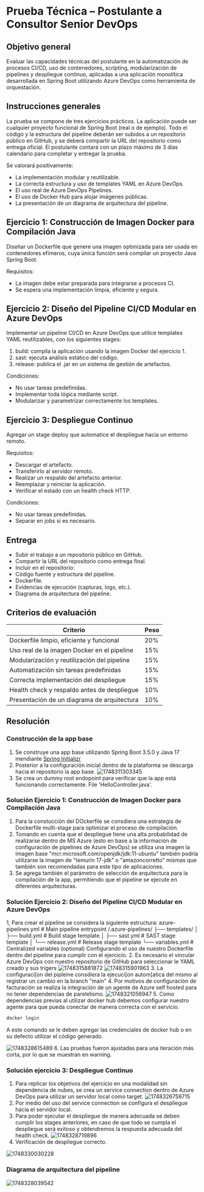 # Prueba Técnica – Postulante a Consultor Senior DevOps

## Objetivo general

Evaluar las capacidades técnicas del postulante en la automatización de procesos CI/CD, uso de contenedores, scripting,
modularización de pipelines y despliegue continuo, aplicadas a una aplicación monolítica desarrollada en Spring Boot utilizando
Azure DevOps como herramienta de orquestación.

## Instrucciones generales

La prueba se compone de tres ejercicios prácticos.
La aplicación puede ser cualquier proyecto funcional de Spring Boot (real o de ejemplo).
Todo el código y la estructura del pipeline deberán ser subidos a un repositorio público en GitHub, y se deberá compartir la URL del
repositorio como entrega oficial.
El postulante contará con un plazo máximo de 3 días calendario para completar y entregar la prueba.

Se valorará positivamente:

- La implementación modular y reutilizable.
- La correcta estructura y uso de templates YAML en Azure DevOps.
- El uso real de Azure DevOps Pipelines.
- El uso de Docker Hub para alojar imágenes públicas.
- La presentación de un diagrama de arquitectura del pipeline.

## Ejercicio 1: Construcción de Imagen Docker para Compilación Java

Diseñar un Dockerfile que genere una imagen optimizada para ser usada en contenedores efímeros, cuya única función será
compilar un proyecto Java Spring Boot.

Requisitos:

- La imagen debe estar preparada para integrarse a procesos CI.
- Se espera una implementación limpia, eficiente y segura.

## Ejercicio 2: Diseño del Pipeline CI/CD Modular en Azure DevOps

Implementar un pipeline CI/CD en Azure DevOps que utilice templates YAML reutilizables, con los siguientes stages:

1. build: compila la aplicación usando la imagen Docker del ejercicio 1.
2. sast: ejecuta análisis estático del código.
3. release: publica el .jar en un sistema de gestión de artefactos.

Condiciones:

- No usar tareas predefinidas.
- Implementar toda lógica mediante script.
- Modularizar y parametrizar correctamente los templates.

## Ejercicio 3: Despliegue Continuo

Agregar un stage deploy que automatice el despliegue hacia un entorno remoto.

Requisitos:

- Descargar el artefacto.
- Transferirlo al servidor remoto.
- Realizar un respaldo del artefacto anterior.
- Reemplazar y reiniciar la aplicación.
- Verificar el estado con un health check HTTP.

Condiciones:

- No usar tareas predefinidas.
- Separar en jobs si es necesario.

## Entrega

- Subir el trabajo a un repositorio público en GitHub.
- Compartir la URL del repositorio como entrega final.
- Incluir en el repositorio:
- Código fuente y estructura del pipeline.
- Dockerfile.
- Evidencias de ejecución (capturas, logs, etc.).
- Diagrama de arquitectura del pipeline.

## Criterios de evaluación

| Criterio | Peso |
|----------|------|
| Dockerfile limpio, eficiente y funcional | 20% |
| Uso real de la imagen Docker en el pipeline | 15% |
| Modularización y reutilización del pipeline | 15% |
| Automatización sin tareas predefinidas | 15% |
| Correcta implementación del despliegue | 15% |
| Health check y respaldo antes de despliegue | 10% |
| Presentación de un diagrama de arquitectura | 10% |

## Resolución

### Construcción de la app base

1. Se construye una app base utilizando Spring Boot 3.5.0 y Java 17 mendiante [Spring Initializr](https://start.spring.io/)
2. Posterior a la configuración inicial dentro de la plataforma se descarga hacia el repositorio la app base.
![1748311303345](image/README/1748311303345.png)
3. Se crea un dummy root endopoint para verificar que la app está funcionando correctamente. File 'HelloController.java'.

### Solución Ejercicio 1: Construcción de Imagen Docker para Compilación Java

1. Para la constucción del DOckerfile se consdiera una estrategia de Dockerfile multi-stage para optimizar el proceso de compilación.
2. Tomando en cuenta que el despliegue tiene una alta probabilidad de realizarse dentro de MS Azure (esto en base a la información de configuración de pipelines de Azure DevOps) se utiliza una imagen la imagen base "mcr.microsoft.com/openjdk/jdk:11-ubuntu" también podría utilizarse la imagen de "temurin 17-jdk" o "amazoncorretto" mismas que también son recomendadas para este tipo de aplicaciones.
3. Se agrega también el parámetro de selección de arquitectura para la compilación de la app, permitiendo que el pipeline se ejecute en diferentes arquitecturas.


### Solución Ejercicio 2: Diseño del Pipeline CI/CD Modular en Azure DevOps

1, Para crear el pipeline se considera la siguiente estructura:
azure-pipelines.yml                # Main pipeline entrypoint
/.azure-pipelines/
  ├── templates/
  │     ├── build.yml              # Build stage template
  │     ├── sast.yml               # SAST stage template
  │     └── release.yml            # Release stage template
  └── variables.yml                # Centralized variables (optional)
Configurando el uso de nuestro Dockerfile dentro del pipeline para cumplir con el ejercicio.
2. Es necesario el vincular Azure DevOps con nuestro repositorio de GitHub para seleccionar le YAML creado y sus trigers
![1748315881872](image/README/1748315881872.png)
![1748315901963](image/README/1748315901963.png)
3. La configuraci[on del pipleine consdiera la ejecuci[on autom[atica del mismo al registrar un cambio en la branch "main"
4. Por motivos de configuración de facturación se realiza la integración de un agente de Azure self hosted para no tener dependencias de parelelismo.
![1748321056947](image/README/1748321056947.png)
5. Como dependencias previas al utilizar docker hub debemos configurar nuestro agente para que pueda conectar de manera correcta con el servicio.

```bash
docker login
```

A este comando se le deben agregar las credenciales de docker hub o en su defecto utilizar el código generado.

![1748328615489](image/README/1748328615489.png)
6. Las pruebas fueron ajustadas para una iteración más corta, por lo que se muestran en warning.

### Solución ejercicio 3: Despliegue Continuo

1. Para replicar los objetivos del ejercicio en una modalidad sin dependencia de nubes, se crea un service connection dentro de Azure DevOps para utilizar un servidor local como target.
![1748326759715](image/README/1748326759715.png)
2. Por medio del uso del service connection se configura el despliegue hacia el servidor local.
3. Para poder ejecutar el despliegue de manera adecuada se deben cumplir los stages anteriores, en caso de que todo se cumpla el despliegue será exitoso y obtendremos la respuesta adecuada del health check.
![1748328719896](image/README/1748328719896.png)
4. Verificación de despliegue correcto.

![1748330030228](image/README/1748330030228.png)

### Diagrama de arquitectura del pipeline

![1748328039542](image/README/1748328039542.png)